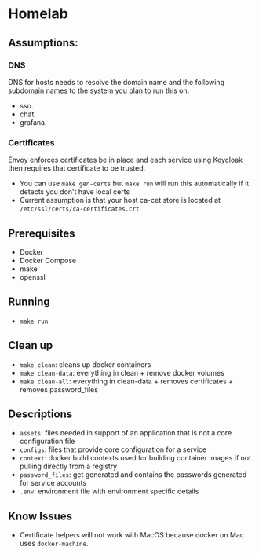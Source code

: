 # Homelab

## Assumptions:
### DNS
DNS for hosts needs to resolve the domain name and the following subdomain names to the system you plan to run this on.
* sso.
* chat.
* grafana.

### Certificates
Envoy enforces certificates be in place and each service using Keycloak then requires that certificate to be trusted.
* You can use `make gen-certs` but `make run` will run this automatically if it detects you don't have local certs
* Current assumption is that your host ca-cet store is located at `/etc/ssl/certs/ca-certificates.crt`

## Prerequisites 
* Docker
* Docker Compose
* make
* openssl

## Running
* `make run`

## Clean up
* `make clean`: cleans up docker containers
* `make clean-data`: everything in clean + remove docker volumes
* `make clean-all`: everything in clean-data + removes certificates + removes password_files

## Descriptions
* `assets`: files needed in support of an application that is not a core configuration file
* `configs`: files that provide core configuration for a service
* `context`: docker build contexts used for building container images if not pulling directly from a registry
* `password_files`: get generated and contains the passwords generated for service accounts
* `.env`: environment file with environment specific details

## Know Issues
* Certificate helpers will not work with MacOS because docker on Mac uses `docker-machine`.
